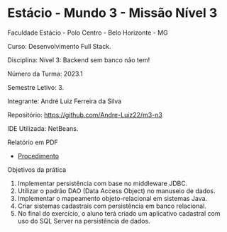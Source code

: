 <h1>Estácio - Mundo 3 - Missão Nível 3</h1>

Faculdade Estácio - Polo Centro - Belo Horizonte - MG

Curso: Desenvolvimento Full Stack.

Disciplina: Nível 3: Backend sem banco não tem!

Número da Turma: 2023.1

Semestre Letivo: 3.

Integrante: André Luiz Ferreira da Silva

Repositório: https://github.com/Andre-Luiz22/m3-n3

IDE Utilizada: NetBeans.

Relatório em PDF

- [Procedimento](https://github.com/Andre-Luiz22/m3-n3/blob/main/m3-n3-relatorio.pdf)

Objetivos da prática

1. Implementar persistência com base no middleware JDBC.
2. Utilizar o padrão DAO (Data Access Object) no manuseio de dados.
3. Implementar o mapeamento objeto-relacional em sistemas Java.
4. Criar sistemas cadastrais com persistência em banco relacional.
5. No final do exercício, o aluno terá criado um aplicativo cadastral com uso do
   SQL Server na persistência de dados.

